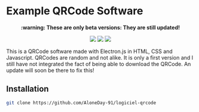 # Example QRCode Software

<p align="center"><b> :warning: These are only beta versions: They are still updated!</b></p>

<p align="center">
  <img src="https://img.shields.io/badge/Made%20with-Electron.js-1f425f.svg"/>
  <a href="https://github.com/AloneDay-91/logiciel-qrcode/release"><img src="https://img.shields.io/github/downloads/AloneDay-91/logiciel-qrcode/total.svg"/></a>
  <img src="https://badges.frapsoft.com/os/v1/open-source.svg?v=103"/>
</p>

<p>This is a QRCode software made with Electron.js in HTML, CSS and Javascript.
QRCodes are random and not alike.
It is only a first version and I still have not integrated the fact of being able to download the QRCode.
An update will soon be there to fix this!</p>

## Installation
```bash
git clone https://github.com/AloneDay-91/logiciel-qrcode
```
